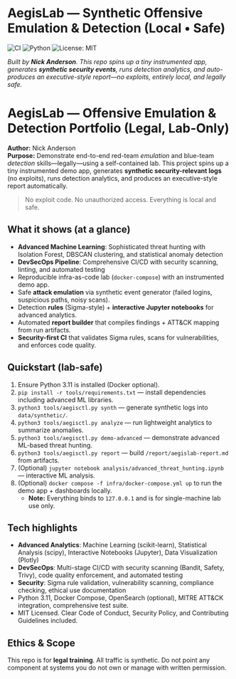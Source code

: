 # AegisLab — Synthetic Offensive Emulation & Detection (Local • Safe)

![CI](https://github.com/dukeblue1994-glitch/aegislabs/actions/workflows/ci.yml/badge.svg?branch=main)
![Python](https://img.shields.io/badge/Python-3.11%2B-blue)
![License: MIT](https://img.shields.io/badge/License-MIT-green)

*Built by **Nick Anderson**. This repo spins up a tiny instrumented app, generates **synthetic security events**, runs detection analytics, and auto-produces an executive-style report—no exploits, entirely local, and legally safe.*

# AegisLab — Offensive Emulation & Detection Portfolio (Legal, Lab-Only)

**Author:** Nick Anderson  
**Purpose:** Demonstrate end-to-end red-team *emulation* and blue-team *detection* skills—legally—using a self-contained lab.
This project spins up a tiny instrumented demo app, generates **synthetic security-relevant logs** (no exploits),
runs detection analytics, and produces an executive-style report automatically.

> No exploit code. No unauthorized access. Everything is local and safe.

## What it shows (at a glance)
- **Advanced Machine Learning**: Sophisticated threat hunting with Isolation Forest, DBSCAN clustering, and statistical anomaly detection
- **DevSecOps Pipeline**: Comprehensive CI/CD with security scanning, linting, and automated testing
- Reproducible infra-as-code lab (`docker-compose`) with an instrumented demo app.
- Safe **attack emulation** via synthetic event generator (failed logins, suspicious paths, noisy scans).
- Detection **rules** (Sigma-style) + **interactive Jupyter notebooks** for advanced analytics.
- Automated **report builder** that compiles findings + ATT&CK mapping from run artifacts.
- **Security-first CI** that validates Sigma rules, scans for vulnerabilities, and enforces code quality.

## Quickstart (lab-safe)
1. Ensure Python 3.11 is installed (Docker optional).
2. `pip install -r tools/requirements.txt` — install dependencies including advanced ML libraries.
3. `python3 tools/aegisctl.py synth` — generate synthetic logs into `data/synthetic/`.
4. `python3 tools/aegisctl.py analyze` — run lightweight analytics to summarize anomalies.
5. `python3 tools/aegisctl.py demo-advanced` — demonstrate advanced ML-based threat hunting.
6. `python3 tools/aegisctl.py report` — build `/report/aegislab-report.md` from artifacts.
7. (Optional) `jupyter notebook analysis/advanced_threat_hunting.ipynb` — interactive ML analysis.
8. (Optional) `docker compose -f infra/docker-compose.yml up` to run the demo app + dashboards locally.
   - **Note:** Everything binds to `127.0.0.1` and is for single-machine lab use only.

## Tech highlights
- **Advanced Analytics**: Machine Learning (scikit-learn), Statistical Analysis (scipy), Interactive Notebooks (Jupyter), Data Visualization (Plotly)
- **DevSecOps**: Multi-stage CI/CD with security scanning (Bandit, Safety, Trivy), code quality enforcement, and automated testing
- **Security**: Sigma rule validation, vulnerability scanning, compliance checking, ethical use documentation
- Python 3.11, Docker Compose, OpenSearch (optional), MITRE ATT&CK integration, comprehensive test suite.
- MIT Licensed. Clear Code of Conduct, Security Policy, and Contributing Guidelines included.

## Ethics & Scope
This repo is for **legal training**. All traffic is synthetic. Do not point any component at systems you do not own or manage with written permission.
